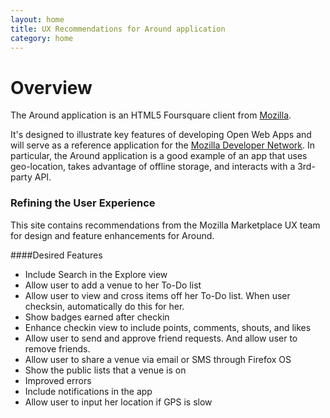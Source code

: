 ```yaml
---
layout: home
title: UX Recommendations for Around application
category: home
--- 
```


# Overview

The Around application is an HTML5 Foursquare client from [Mozilla][1]. 

It's designed to illustrate key features of developing Open Web Apps and will serve as a reference application for the [Mozilla Developer Network][2]. In particular, the Around application is a good example of an app that uses geo-location, takes advantage of offline storage, and interacts with a 3rd-party API.


### Refining the User Experience
This site contains recommendations from the Mozilla Marketplace UX team for design and feature enhancements for Around.

####Desired Features
* Include Search in the Explore view
* Allow user to add a venue to her To-Do list
* Allow user to view and cross items off her To-Do list. When user checksin, automatically do this for her.
* Show badges earned after checkin
* Enhance checkin view to include points, comments, shouts, and likes
* Allow user to send and approve friend requests. And allow user to remove friends.
* Allow user to share a venue via email or SMS through Firefox OS
* Show the public lists that a venue is on
* Improved errors
* Include notifications in the app
* Allow user to input her location if GPS is slow

[1]: http://mozilla.come "Go to Mozilla"
[2]: https://developer.mozilla.org "Go to the Mozilla Developer Network"